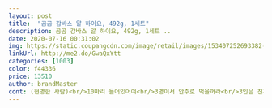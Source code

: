 ```yaml
---
layout: post 
title:  "곰곰 감바스 알 하이요, 492g, 1세트" 
description: 곰곰 감바스 알 하이요, 492g, 1세트 ..
date: 2020-07-16 00:31:02 
img: https://static.coupangcdn.com/image/retail/images/153407252693382-e3b3d1a1-888a-4dfa-8e79-caf06ee7fa84.jpg 
linkUrl: http://me2.do/GwaQxYtt 
categories: [1003] 
color: f44336 
price: 13510 
author: brandMaster 
cont: (현명한 사람)<br/>10마리 들어있어여<br/>3명이서 안주로 먹을꺼라<br/>3인은 진짜 아니구<br/> 가   격  12,990₩<br/> 배   송  로켓프레쉬⚡(다음날 아침 도착!)<br/> 상 품 명  곰곰 감바스 알 하이요, 492g, 1세트<br/>♥ 마늘이 많이 들어있어요 ♥<br/>♥ 배송이 빨라요 ♥<br/>♥ 유통기한 넉넉해요 ♥<br/>♥ 재료가 다양해요 ♥<br/>♥ 포장도 꼼꼼해요 ♥<br/>✓배송도착 20.<br/>07.<br/>04<br/>✓유통기한 20.<br/>07.<br/>05<br/>감바스는 정말 언제먹어도<br/> 
---
```

 